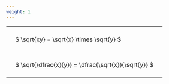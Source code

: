 ```yaml
---
weight: 1
---
```


<style type="text/css">
#T_3e7e3 th.col_heading {
  text-align: left;
  font-size: 1em;
}
#T_3e7e3 td {
  text-align: left;
  font-size: 1em;
  padding: 1.5em;
}
</style>
<table id="T_3e7e3">
  <thead>
  </thead>
  <tbody>
    <tr>
      <td id="T_3e7e3_row0_col0" class="data row0 col0" >$ \sqrt{xy} = \sqrt{x} \times \sqrt{y} $</td>
    </tr>
    <tr>
      <td id="T_3e7e3_row1_col0" class="data row1 col0" >$ \sqrt{\dfrac{x}{y}} = \dfrac{\sqrt{x}}{\sqrt{y}} $</td>
    </tr>
  </tbody>
</table>
